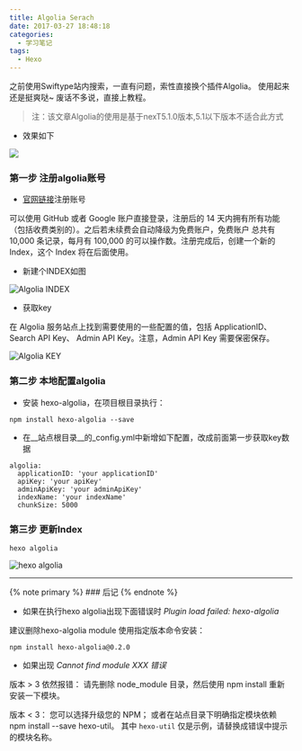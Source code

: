 ```yaml
---
title: Algolia Serach
date: 2017-03-27 18:48:18
categories:
  - 学习笔记
tags:
  - Hexo
---
```

之前使用Swiftype站内搜索，一直有问题，索性直接换个插件Algolia。
使用起来还是挺爽哒~ 废话不多说，直接上教程。
<!-- more -->
>注：该文章Algolia的使用是基于nexT5.1.0版本,5.1以下版本不适合此方式

- 效果如下

<img src="http://ofywot861.bkt.clouddn.com/image/algolia/algolia.png" class="full-image" />

### 第一步 注册algolia账号

- [官网链接](https://www.algolia.com/)注册账号

可以使用 GitHub 或者 Google 账户直接登录，注册后的 14 天内拥有所有功能（包括收费类别的）。之后若未续费会自动降级为免费账户，免费账户 总共有 10,000 条记录，每月有 100,000 的可以操作数。注册完成后，创建一个新的 Index，这个 Index 将在后面使用。

- 新建个INDEX如图

![Algolia INDEX](http://ofywot861.bkt.clouddn.com/image/algolia/algolia-step-2.png)

- 获取key

在 Algolia 服务站点上找到需要使用的一些配置的值，包括 ApplicationID、Search API Key、 Admin API Key。注意，Admin API Key 需要保密保存。

![Algolia KEY](http://ofywot861.bkt.clouddn.com/image/algolia/algolia-result.png)


### 第二步 本地配置algolia

- 安装  hexo-algolia，在项目根目录执行：

```
npm install hexo-algolia --save
```

- 在__站点根目录__的_config.yml中新增如下配置，改成前面第一步获取key数据

```
algolia:
  applicationID: 'your applicationID'
  apiKey: 'your apiKey'
  adminApiKey: 'your adminApiKey'
  indexName: 'your indexName'
  chunkSize: 5000
```

### 第三步 更新Index

```
hexo algolia
```
![hexo algolia](http://ofywot861.bkt.clouddn.com/image/algolia/algolia-step-4.png)

***

{% note primary %} ### 后记 {% endnote %}

- 如果在执行hexo algolia出现下面错误时 *Plugin load failed: hexo-algolia*

建议删除hexo-algolia module 使用指定版本命令安装：

```
npm install hexo-algolia@0.2.0
```

- 如果出现 *Cannot find module XXX 错误*

版本 > 3 依然报错： 请先删除 node_module 目录，然后使用 npm install 重新安装一下模块。

版本 < 3： 您可以选择升级您的 NPM； 或者在站点目录下明确指定模块依赖 npm install --save hexo-util。 其中 `hexo-util` 仅是示例，请替换成错误中提示的模块名称。

